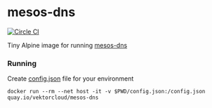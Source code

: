 # mesos-dns

[![Circle CI](https://circleci.com/gh/vektorcloud/mesos-dns.svg?style=svg)](https://circleci.com/gh/vektorcloud/mesos-dns)


Tiny Alpine image for running [mesos-dns](https://mesosphere.github.io/mesos-dns/)

### Running

Create [config.json](https://mesosphere.github.io/mesos-dns/docs/configuration-parameters.html) file for your environment
 
    docker run --rm --net host -it -v $PWD/config.json:/config.json quay.io/vektorcloud/mesos-dns
